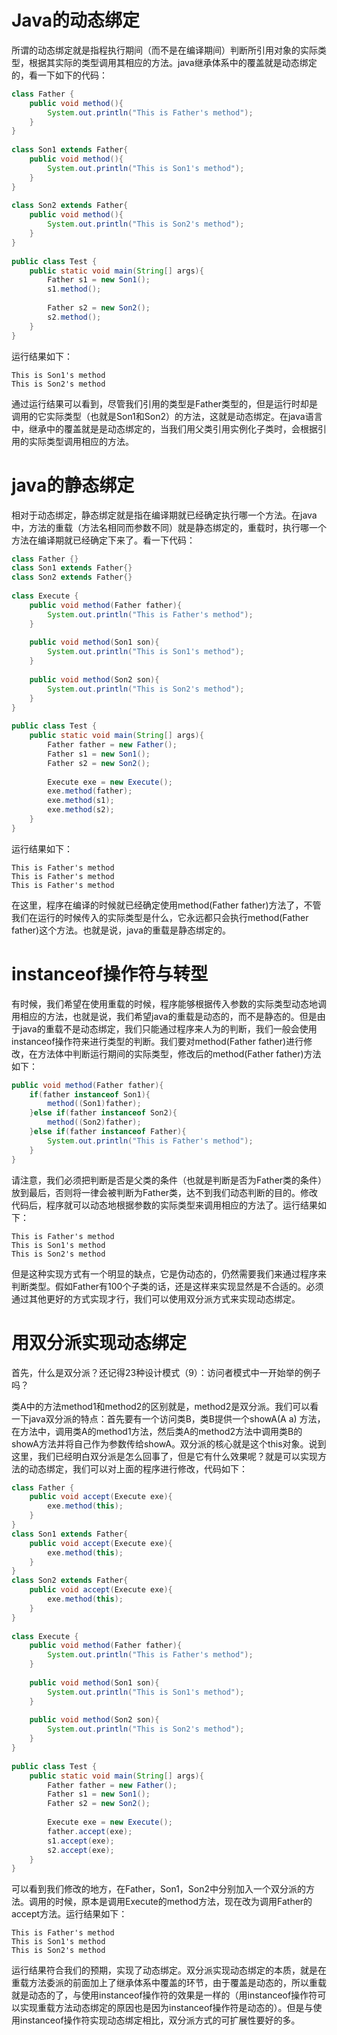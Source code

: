 # Java的动态绑定

所谓的动态绑定就是指程执行期间（而不是在编译期间）判断所引用对象的实际类型，根据其实际的类型调用其相应的方法。java继承体系中的覆盖就是动态绑定的，看一下如下的代码：

```java
class Father {  
    public void method(){  
        System.out.println("This is Father's method");  
    }  
}  
  
class Son1 extends Father{  
    public void method(){  
        System.out.println("This is Son1's method");  
    }  
}  
  
class Son2 extends Father{  
    public void method(){  
        System.out.println("This is Son2's method");  
    }  
}  
  
public class Test {  
    public static void main(String[] args){  
        Father s1 = new Son1();  
        s1.method();  
          
        Father s2 = new Son2();  
        s2.method();  
    }  
}  
```

运行结果如下：
```
This is Son1's method
This is Son2's method
```
通过运行结果可以看到，尽管我们引用的类型是Father类型的，但是运行时却是调用的它实际类型（也就是Son1和Son2）的方法，这就是动态绑定。在java语言中，继承中的覆盖就是是动态绑定的，当我们用父类引用实例化子类时，会根据引用的实际类型调用相应的方法。

# java的静态绑定

相对于动态绑定，静态绑定就是指在编译期就已经确定执行哪一个方法。在java中，方法的重载（方法名相同而参数不同）就是静态绑定的，重载时，执行哪一个方法在编译期就已经确定下来了。看一下代码：

```java
class Father {}  
class Son1 extends Father{}  
class Son2 extends Father{}  
  
class Execute {  
    public void method(Father father){  
        System.out.println("This is Father's method");  
    }  
      
    public void method(Son1 son){  
        System.out.println("This is Son1's method");  
    }  
      
    public void method(Son2 son){  
        System.out.println("This is Son2's method");  
    }  
}  
  
public class Test {  
    public static void main(String[] args){  
        Father father = new Father();  
        Father s1 = new Son1();  
        Father s2 = new Son2();  
  
        Execute exe = new Execute();  
        exe.method(father);  
        exe.method(s1);  
        exe.method(s2);  
    }  
}  
```
运行结果如下：
```
This is Father's method
This is Father's method
This is Father's method
```

在这里，程序在编译的时候就已经确定使用method(Father father)方法了，不管我们在运行的时候传入的实际类型是什么，它永远都只会执行method(Father father)这个方法。也就是说，java的重载是静态绑定的。

# instanceof操作符与转型

有时候，我们希望在使用重载的时候，程序能够根据传入参数的实际类型动态地调用相应的方法，也就是说，我们希望java的重载是动态的，而不是静态的。但是由于java的重载不是动态绑定，我们只能通过程序来人为的判断，我们一般会使用instanceof操作符来进行类型的判断。我们要对method(Father father)进行修改，在方法体中判断运行期间的实际类型，修改后的method(Father father)方法如下：


```java
public void method(Father father){  
    if(father instanceof Son1){  
        method((Son1)father);  
    }else if(father instanceof Son2){  
        method((Son2)father);  
    }else if(father instanceof Father){  
        System.out.println("This is Father's method");  
    }  
} 
```
请注意，我们必须把判断是否是父类的条件（也就是判断是否为Father类的条件）放到最后，否则将一律会被判断为Father类，达不到我们动态判断的目的。修改代码后，程序就可以动态地根据参数的实际类型来调用相应的方法了。运行结果如下：

```
This is Father's method
This is Son1's method
This is Son2's method
```
但是这种实现方式有一个明显的缺点，它是伪动态的，仍然需要我们来通过程序来判断类型。假如Father有100个子类的话，还是这样来实现显然是不合适的。必须通过其他更好的方式实现才行，我们可以使用双分派方式来实现动态绑定。
​      
# 用双分派实现动态绑定

首先，什么是双分派？还记得23种设计模式（9）：访问者模式中一开始举的例子吗？

类A中的方法method1和method2的区别就是，method2是双分派。我们可以看一下java双分派的特点：首先要有一个访问类B，类B提供一个showA(A a) 方法，在方法中，调用类A的method1方法，然后类A的method2方法中调用类B的showA方法并将自己作为参数传给showA。双分派的核心就是这个this对象。说到这里，我们已经明白双分派是怎么回事了，但是它有什么效果呢？就是可以实现方法的动态绑定，我们可以对上面的程序进行修改，代码如下：

```java
class Father {  
    public void accept(Execute exe){  
        exe.method(this);  
    }  
}  
class Son1 extends Father{  
    public void accept(Execute exe){  
        exe.method(this);  
    }  
}  
class Son2 extends Father{  
    public void accept(Execute exe){  
        exe.method(this);  
    }  
}  
  
class Execute {  
    public void method(Father father){  
        System.out.println("This is Father's method");  
    }  
      
    public void method(Son1 son){  
        System.out.println("This is Son1's method");  
    }  
      
    public void method(Son2 son){  
        System.out.println("This is Son2's method");  
    }  
}  
  
public class Test {  
    public static void main(String[] args){  
        Father father = new Father();  
        Father s1 = new Son1();  
        Father s2 = new Son2();  
  
        Execute exe = new Execute();  
        father.accept(exe);  
        s1.accept(exe);  
        s2.accept(exe);  
    }  
} 
```
可以看到我们修改的地方，在Father，Son1，Son2中分别加入一个双分派的方法。调用的时候，原本是调用Execute的method方法，现在改为调用Father的accept方法。运行结果如下：

```
This is Father's method
This is Son1's method
This is Son2's method
```
运行结果符合我们的预期，实现了动态绑定。双分派实现动态绑定的本质，就是在重载方法委派的前面加上了继承体系中覆盖的环节，由于覆盖是动态的，所以重载就是动态的了，与使用instanceof操作符的效果是一样的（用instanceof操作符可以实现重载方法动态绑定的原因也是因为instanceof操作符是动态的）。但是与使用instanceof操作符实现动态绑定相比，双分派方式的可扩展性要好的多。